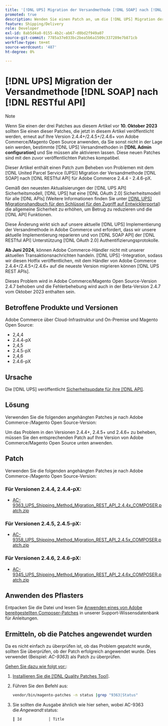 ```yaml
---
title: '[!DNL UPS] Migration der Versandmethode [!DNL SOAP] nach [!DNL RESTful API]'
promoted: true
description: Wenden Sie einen Patch an, um die [!DNL UPS] Migration der Versandmethode [!DNL SOAP] nach [!DNL RESTful API] für Adobe Commerce 2.4.4 - 2.4.6-pX.
feature: Shipping/Delivery
role: Developer
exl-id: 8ab5d4a8-0155-4b2c-ab67-d0bd2f949a07
source-git-commit: 7785a37e033bc2bea5b6a1509c337289e7b871cb
workflow-type: tm+mt
source-wordcount: '487'
ht-degree: 0%

---
```


# [!DNL UPS] Migration der Versandmethode [!DNL SOAP] nach [!DNL RESTful API]

>[!NOTE]
>
>Wenn Sie einen der drei Patches aus diesem Artikel vor **10. Oktober 2023** sollten Sie einen dieser Patches, die jetzt in diesem Artikel veröffentlicht werden, erneut auf Ihre Version 2.4.4+/2.4.5+/2.4.6+ von Adobe Commerce/Magento Open Source anwenden, da Sie sonst nicht in der Lage sein werden, bestimmte [!DNL UPS] Versandmethoden in **[!DNL Admin configuration]** und Sie müssen alle aktivieren lassen. Diese neuen Patches sind mit den zuvor veröffentlichten Patches kompatibel.

Dieser Artikel enthält einen Patch zum Beheben von Problemen mit dem [!DNL United Parcel Service (UPS)] Migration der Versandmethode [!DNL SOAP] nach [!DNL RESTful API] für Adobe Commerce 2.4.4 - 2.4.6-pX.

Gemäß den neuesten Aktualisierungen der [!DNL UPS API] Sicherheitsmodell, [!DNL UPS] hat eine [!DNL OAuth 2.0] Sicherheitsmodell für alle [!DNL APIs] (Weitere Informationen finden Sie unter [[!DNL UPS] Migrationshandbuch für den Schlüssel für den Zugriff auf Entwicklerportal](https://developer.ups.com/oauth-developer-guide?loc=en_US&amp;sp_rid=NTA5MzQ1OTE2NjEyS0&amp;sp_mid=72989914)) die allgemeine Sicherheit zu erhöhen, um Betrug zu reduzieren und die [!DNL API] Funktionen.

Diese Änderung wirkt sich auf unsere aktuelle [!DNL UPS] Implementierung der Versandmethode in Adobe Commerce und erfordert, dass wir unsere aktuelle Implementierung reparieren und von [!DNL SOAP API] der [!DNL RESTful API] Unterstützung [!DNL OAuth 2.0] Authentifizierungsprotokolle.

**Ab Juni 2024**, können Adobe Commerce-Händler nicht mit unserer aktuellen Transaktionsnachrichten handeln. [!DNL UPS] -Integration, sodass wir diesen Hotfix veröffentlichen, mit dem Händler von Adobe Commerce 2.4.4+/2.4.5+/2.4.6+ auf die neueste Version migrieren können [!DNL UPS REST APIs].

Dieses Problem wird in Adobe Commerce/Magento Open Source-Version 2.4.7 behoben und die Fehlerbehebung wird auch in der Beta-Version 2.4.7 vom Oktober 2023 enthalten sein.

## Betroffene Produkte und Versionen

Adobe Commerce über Cloud-Infrastruktur und On-Premise und Magento Open Source:

* 2,4,4
* 2.4.4-pX
* 2,4,5
* 2.4.5-pX
* 2,4,6
* 2.4.6-pX

## Ursache

Die [!DNL UPS] veröffentlicht [Sicherheitsupdate für ihre [!DNL API]](https://developer.ups.com/oauth-developer-guide?loc=en_US&amp;sp_rid=NTA5MzQ1OTE2NjEyS0&amp;sp_mid=72989914).

## Lösung

Verwenden Sie die folgenden angehängten Patches je nach Adobe Commerce-/Magento Open Source-Version:

Um das Problem in den Versionen 2.4.4+, 2.4.5+ und 2.4.6+ zu beheben, müssen Sie den entsprechenden Patch auf Ihre Version von Adobe Commerce/Magento Open Source unten anwenden.

## Patch

Verwenden Sie die folgenden angehängten Patches je nach Adobe Commerce-/Magento Open Source-Version:

### Für Versionen 2.4.4, 2.4.4-pX:

* [AC-9363_UPS_Shipping_Method_Migration_REST_API_2.4.4x_COMPOSER.patch.zip](assets/AC-9646_UPS_Shipping_Method_Migration_REST_API_2.4.4x_COMPOSER.patch.zip)

### Für Versionen 2.4.5, 2.4.5-pX:

* [AC-9358_UPS_Shipping_Method_Migration_REST_API_2.4.5x_COMPOSER.patch.zip](assets/AC-9647_UPS_Shipping_Method_Migration_REST_API_2.4.5x_COMPOSER.patch.zip)

### Für Versionen 2.4.6, 2.4.6-pX:

* [AC-9345_UPS_Shipping_Method_Migration_REST_API_2.4.6x_COMPOSER.patch.zip](assets/AC-9648_UPS_Shipping_Method_Migration_REST_API_2.4.6x_COMPOSER.patch.zip)

## Anwenden des Pflasters

Entpacken Sie die Datei und lesen Sie [Anwenden eines von Adobe bereitgestellten Composer-Patches](https://experienceleague.adobe.com/docs/commerce-knowledge-base/kb/how-to/how-to-apply-a-composer-patch-provided-by-magento.html) in unserer Support-Wissensdatenbank für Anleitungen.

## Ermitteln, ob die Patches angewendet wurden

Da es nicht einfach zu überprüfen ist, ob das Problem gepatcht wurde, sollten Sie überprüfen, ob der Patch erfolgreich angewendet wurde. Dies verwendet (Beispiel: *AC-9363*) als Patch zu überprüfen.

<u>Gehen Sie dazu wie folgt vor:</u>:

1. [Installieren Sie die [!DNL Quality Patches Tool]](https://experienceleague.adobe.com/docs/commerce-operations/tools/quality-patches-tool/usage.html).
1. Führen Sie den Befehl aus:

   ```bash
   vendor/bin/magento-patches -n status |grep "9363|Status"
   ```

1. Sie sollten die Ausgabe ähnlich wie hier sehen, wobei AC-9363 die *Angewandt* status:

   ```bash
   ║ Id            │ Title                                                        │ Category        │ Origin                 │ Status      │ Details                                          ║ ║ N/A           │ ../m2-hotfixes/AC-9363_USPS_Ground_Advantage_shipping_method_COMPOSER_patch.patch      │ Other           │ Local                  │ Applied     │ Patch type: Custom                                
   ```

